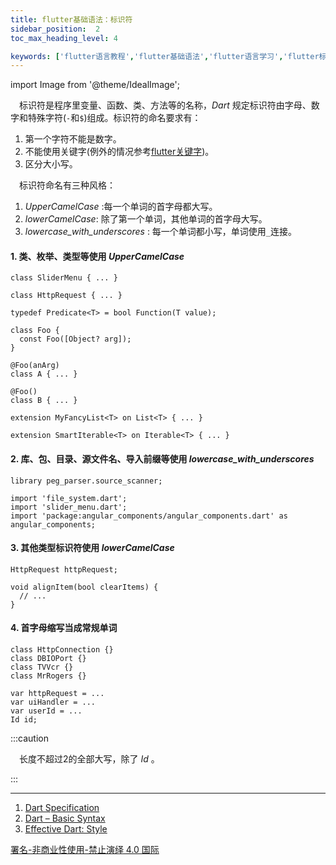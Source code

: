 ```yaml
---
title: flutter基础语法：标识符
sidebar_position:  2
toc_max_heading_level: 4

keywords: ['flutter语言教程','flutter基础语法','flutter语言学习','flutter标识符']
---
```


import Image from '@theme/IdealImage';

 标识符是程序里变量、函数、类、方法等的名称，_Dart_ 规定标识符由字母、数字和特殊字符(`-`和`$`)组成。标识符的命名要求有：

1.  第一个字符不能是数字。
2.  不能使用关键字(例外的情况参考[flutter关键字](./keywords))。
3.  区分大小写。

 标识符命名有三种风格：

1.  _UpperCamelCase_ :每一个单词的首字母都大写。
2.  _lowerCamelCase_: 除了第一个单词，其他单词的首字母大写。
3.  _lowercase_with_underscores_ : 每一个单词都小写，单词使用`_`连接。

#### 1. 类、枚举、类型等使用 _UpperCamelCase_

    class SliderMenu { ... }

    class HttpRequest { ... }

    typedef Predicate<T> = bool Function(T value);

    class Foo {
      const Foo([Object? arg]);
    }

    @Foo(anArg)
    class A { ... }

    @Foo()
    class B { ... }

    extension MyFancyList<T> on List<T> { ... }

    extension SmartIterable<T> on Iterable<T> { ... }

#### 2. 库、包、目录、源文件名、导入前缀等使用 _lowercase_with_underscores_

    library peg_parser.source_scanner;

    import 'file_system.dart';
    import 'slider_menu.dart';
    import 'package:angular_components/angular_components.dart' as angular_components;

#### 3. 其他类型标识符使用 _lowerCamelCase_

    HttpRequest httpRequest;

    void alignItem(bool clearItems) {
      // ...
    }

#### 4. 首字母缩写当成常规单词

    class HttpConnection {}
    class DBIOPort {}
    class TVVcr {}
    class MrRogers {}

    var httpRequest = ...
    var uiHandler = ...
    var userId = ...
    Id id;

:::caution

 长度不超过2的全部大写，除了 _Id_ 。

:::

* * *

1.  [Dart Specification](https://dart.dev/guides/language/specifications/DartLangSpec-v2.10.pdf)
2.  [Dart – Basic Syntax](https://www.geeksforgeeks.org/dart-basic-syntax/)
3.  [Effective Dart: Style](https://dart.dev/guides/language/effective-dart/style)

[署名-非商业性使用-禁止演绎 4.0 国际](https://creativecommons.org/licenses/by-nc-nd/4.0/deed.zh)
